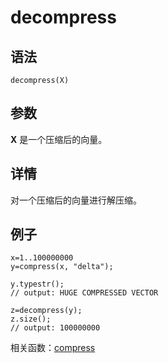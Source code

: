 # decompress

## 语法

`decompress(X)`

## 参数

**X** 是一个压缩后的向量。

## 详情

对一个压缩后的向量进行解压缩。

## 例子

```
x=1..100000000
y=compress(x, "delta");

y.typestr();
// output: HUGE COMPRESSED VECTOR

z=decompress(y);
z.size();
// output: 100000000
```

相关函数：[compress](../c/compress.html)

